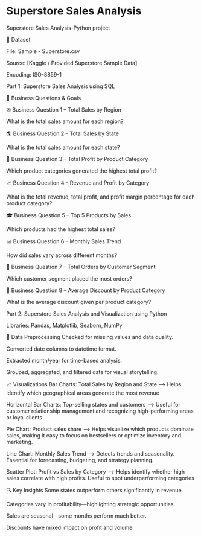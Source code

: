 # Superstore Sales Analysis
Superstore Sales Analysis-Python project

📂 Dataset

File: Sample - Superstore.csv

Source: [Kaggle / Provided Superstore Sample Data]

Encoding: ISO-8859-1

Part 1: Superstore Sales Analysis using SQL

📝 Business Questions & Goals

✉ Business Question 1 – Total Sales by Region

What is the total sales amount for each region?

🌎 Business Question 2 – Total Sales by State

What is the total sales amount for each state?

💼 Business Question 3 – Total Profit by Product Category

Which product categories generated the highest total profit?

📈 Business Question 4 – Revenue and Profit by Category

What is the total revenue, total profit, and profit margin percentage for each product category?

🎓 Business Question 5 – Top 5 Products by Sales

Which products had the highest total sales?

📊 Business Question 6 – Monthly Sales Trend

How did sales vary across different months?

🧲 Business Question 7 – Total Orders by Customer Segment

Which customer segment placed the most orders?

🔹 Business Question 8 – Average Discount by Product Category

What is the average discount given per product category?

Part 2: Superstore Sales Analysis and Visualization using Python

Libraries: Pandas, Matplotlib, Seaborn, NumPy

🧼 Data Preprocessing
Checked for missing values and data quality.

Converted date columns to datetime format.

Extracted month/year for time-based analysis.

Grouped, aggregated, and filtered data for visual storytelling.

📈 Visualizations 
Bar Charts: Total Sales by Region and State --> Helps identify which geographical areas generate the most revenue

Horizontal Bar Charts: Top-selling states and customers --> Useful for customer relationship management and recognizing high-performing areas or loyal clients

Pie Chart: Product sales share --> Helps visualize which products dominate sales, making it easy to focus on bestsellers or optimize inventory and marketing.

Line Chart: Monthly Sales Trend --> Detects trends and seasonality. Essential for forecasting, budgeting, and strategy planning.

Scatter Plot: Profit vs Sales by Category --> Helps identify whether high sales correlate with high profits. Useful to spot underperforming categories

🔍 Key Insights
Some states outperform others significantly in revenue.

Categories vary in profitability—highlighting strategic opportunities.

Sales are seasonal—some months perform much better.

Discounts have mixed impact on profit and volume.


